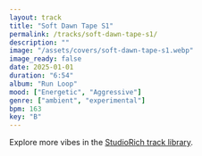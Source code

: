```yaml
---
layout: track
title: "Soft Dawn Tape S1"
permalink: /tracks/soft-dawn-tape-s1/
description: ""
image: "/assets/covers/soft-dawn-tape-s1.webp"
image_ready: false
date: 2025-01-01
duration: "6:54"
album: "Run Loop"
mood: ["Energetic", "Aggressive"]
genre: ["ambient", "experimental"]
bpm: 163
key: "B"
---
```


Explore more vibes in the [StudioRich track library](/tracks/).
